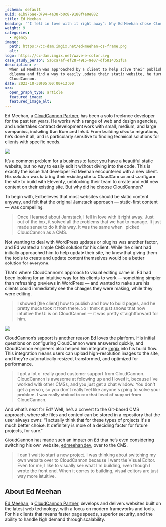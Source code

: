 ```yaml
---
_schema: default
uuid: e1b976ae-3794-4a38-b0c8-9188f4e0e882
title: Ed Meehan
heading: '“I fell in love with it right away”: Why Ed Meehan chose CloudCannon'
weight: 9
categories:
  - Agency
image:
  path: https://cc-dam.imgix.net/ed-meehan-cs-frame.png
  alt:
logo: https://cc-dam.imgix.net/wave-e-color.svg
case_study_person: 5a6ca7af-ef28-4915-9e07-df5814351f0a
description: >-
  When Ed Meehan was approached by a client to help solve their publishing
  dilemma and find a way to easily update their static website, he turned to
  CloudCannon.
date: 2023-10-30T05:00:00+13:00
seo:
  open_graph_type: article
  featured_image:
  featured_image_alt:
---
```

Ed Meehan, a <a target="_blank" rel="noopener" href="https://cloudcannon.com/partner-program/">CloudCannon Partner</a>, has been a solo freelance developer for the past ten years. He works with a range of web and design agencies, and undertakes contract development work with small, medium, and large companies, including Sun Bum and Intuit. From building sites to migrations, he’s done it all, and is particularly sensitive to finding technical solutions for clients with specific needs.

![](https://cc-dam.imgix.net/ed-meehan-cs.png)

It’s a common problem for a business to face: you have a beautiful static website, but no way to easily edit it without diving into the code. This is exactly the issue that developer Ed Meehan encountered with a new client. His solution was to bring their existing site to CloudCannon and configure the site to build with Eleventy, unblocking their team to create and edit new content on their existing site. But why did he choose CloudCannon?

To begin with, Ed believes that most websites should be static content anyway, and felt that the original Jamstack approach — static-first content — was compelling.

> Once I learned about Jamstack, I fell in love with it right away. Just out of the box, it solved all the problems that we had to manage. It just made sense to do it this way. It was the same when I picked CloudCannon as a CMS.

Not wanting to deal with WordPress updates or plugins was another factor, and Ed wanted a simple CMS solution for his client. While the client had initially approached him to help update their site, he knew that giving them the tools to create and update content themselves would be a better solution for everyone.

That’s where CloudCannon’s approach to visual editing came in. Ed had been looking for an intuitive way for his clients to work — something simpler than refreshing previews in WordPress — and wanted to make sure his clients could immediately see the changes they were making, while they were editing.<!-- notionvc: c4f6ba92-32a5-40bc-b9e5-677009553fd3 -->

> I showed \[the client\] how to publish and how to build pages, and he pretty much took it from there. So I think it just shows that how intuitive the UI is on CloudCannon — it was pretty straightforward for him.

![](https://cc-dam.imgix.net/ed-meehan-cs-cru.png)

CloudCannon’s support is another reason Ed loves the platform. His initial questions on configuring CloudCannon were answered quickly, and CloudCannon engineers also helped him integrate <a target="_blank" rel="noopener" href="https://imgix.com/">imgix</a> into his build flow. This integration means users can upload high-resolution images to the site, and they’re automatically resized, transformed, and optimized for performance.

> I got a lot of really good customer support from CloudCannon. CloudCannon is awesome at following up and I loved it, because I've worked with other CMSs, and you just get a chat window. You don't get a person, so you don't really feel like anyone's going to solve your problem. I was really stoked to see that level of support from CloudCannon.

And what’s next for Ed? Well, he’s a convert to the Git-based CMS approach, where site files and content can be stored in a repository that the user always owns: “I actually think that for these types of projects it's a much better choice. It definitely is more of a deciding factor for future projects, for sure.”

CloudCannon has made such an impact on Ed that he’s even considering switching his own website, <a target="_blank" rel="noopener" href="https://edmeehan.dev">edmeehan.dev</a>, over to the CMS.

> I can't wait to start a new project. I was thinking about switching my own website over to CloudCannon because I want the Visual Editor. Even for me, I like to visually see what I'm building, even though I wrote the front end. When it comes to building, visual editors are just way more intuitive.

## About Ed Meehan

<a target="_blank" rel="noopener" href="https://edmeehan.dev/">Ed Meehan</a>, a <a target="_blank" rel="noopener" href="https://cloudcannon.com/partner-program/">CloudCannon Partner</a>, develops and delivers websites built on the latest web technology, with a focus on modern frameworks and tools. For his clients that means faster page speeds, superior security, and the ability to handle high demand through scalability.

<!-- notionvc: f0371b25-59c0-4920-b122-9f835935428f -->